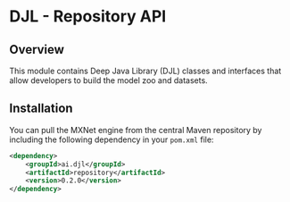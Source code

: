# DJL - Repository API

## Overview

This module contains Deep Java Library (DJL) classes and interfaces that allow developers to build the model zoo and datasets.

## Installation
You can pull the MXNet engine from the central Maven repository by including the following dependency in your `pom.xml` file:

```xml
<dependency>
    <groupId>ai.djl</groupId>
    <artifactId>repository</artifactId>
    <version>0.2.0</version>
</dependency>
```
